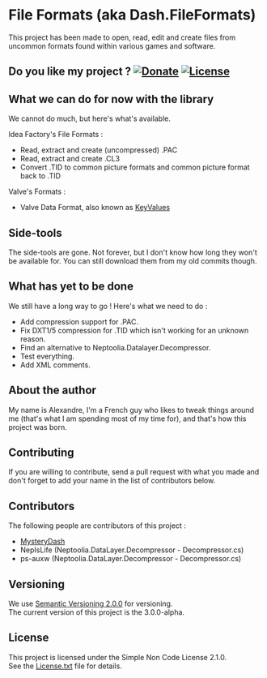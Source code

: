 # File Formats (aka Dash.FileFormats)

This project has been made to open, read, edit and create files from uncommon formats found within various games and software.

## Do you like my project ? [![Donate](https://img.shields.io/badge/Donate-PayPal-green.svg)](http://paypal.me/MysteryDash/5) [![License](https://img.shields.io/:license-SNCL%202.1.0-blue.svg)](https://raw.githubusercontent.com/MysteryDash/Simple-Non-Code-License/master/License.txt) 

## What we can do for now with the library

We cannot do much, but here's what's available.

Idea Factory's File Formats :
* Read, extract and create (uncompressed) .PAC
* Read, extract and create .CL3
* Convert .TID to common picture formats and common picture format back to .TID

Valve's Formats :
* Valve Data Format, also known as [KeyValues](https://developer.valvesoftware.com/wiki/KeyValues)

## Side-tools

The side-tools are gone. Not forever, but I don't know how long they won't be available for.
You can still download them from my old commits though.

## What has yet to be done

We still have a long way to go ! Here's what we need to do :
* Add compression support for .PAC.
* Fix DXT1/5 compression for .TID which isn't working for an unknown reason.
* Find an alternative to Neptoolia.Datalayer.Decompressor.
* Test everything.
* Add XML comments.

## About the author

My name is Alexandre, I'm a French guy who likes to tweak things around me (that's what I am spending most of my time for), and that's how this project was born.

## Contributing

If you are willing to contribute, send a pull request with what you made and don't forget to add your name in the list of contributors below.

## Contributors

The following people are contributors of this project :
- [MysteryDash](https://github.com/MysteryDash)
- NepIsLife (Neptoolia.DataLayer.Decompressor - Decompressor.cs)
- ps-auxw (Neptoolia.DataLayer.Decompressor - Decompressor.cs)

## Versioning

We use [Semantic Versioning 2.0.0](http://semver.org/) for versioning.  
The current version of this project is the 3.0.0-alpha.

## License

This project is licensed under the Simple Non Code License 2.1.0.  
See the [License.txt](License.txt) file for details.